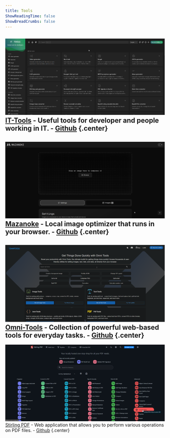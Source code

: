 ```yaml
---
title: Tools
ShowReadingTime: false
ShowBreadCrumbs: false
---
```


[![alt text](../assets/images/ittools.png) IT-Tools](https://ittools.perrone.dev "Title") - Useful tools for developer and people working in IT. - [Github](https://github.com/CorentinTh/it-tools "Title")
{.center}
---

[![alt text](../assets/images/mazanoke.png) Mazanoke](https://mazanoke.perrone.dev "Title") - Local image optimizer that runs in your browser. - [Github](https://github.com/civilblur/mazanoke "Title")
{.center}
---

[![alt text](../assets/images/omnitools.png) Omni-Tools](https://omnitools.perrone.dev "Title") - Collection of powerful web-based tools for everyday tasks. - [Github](https://github.com/iib0011/omni-tools "Title")
{.center}
---

[![alt text](../assets/images/stirlingpdf.png) Stirling PDF](https://pdf.perrone.dev "Title") - Web application that allows you to perform various operations on PDF files. - [Github](https://github.com/Stirling-Tools/Stirling-PDF "Title")
{.center}
